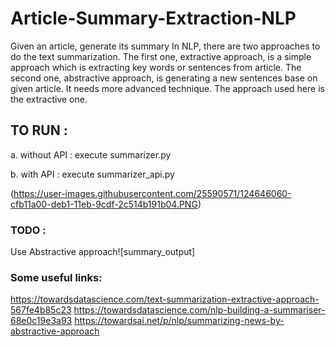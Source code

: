 # Article-Summary-Extraction-NLP
Given an article, generate its summary
In NLP, there are two approaches to do the text summarization. 
The first one, extractive approach, is a simple approach which is extracting key words or sentences from article. 
The second one, abstractive approach, is generating a new sentences base on given article. It needs more advanced technique.
The approach used here is the extractive one.

## TO RUN : 
a. without API : execute summarizer.py

b. with API : execute summarizer_api.py

(https://user-images.githubusercontent.com/25590571/124646060-cfb11a00-deb1-11eb-9cdf-2c514b191b04.PNG)

### TODO :
Use Abstractive approach![summary_output]



### Some useful links:
https://towardsdatascience.com/text-summarization-extractive-approach-567fe4b85c23
https://towardsdatascience.com/nlp-building-a-summariser-68e0c19e3a93
https://towardsai.net/p/nlp/summarizing-news-by-abstractive-approach

